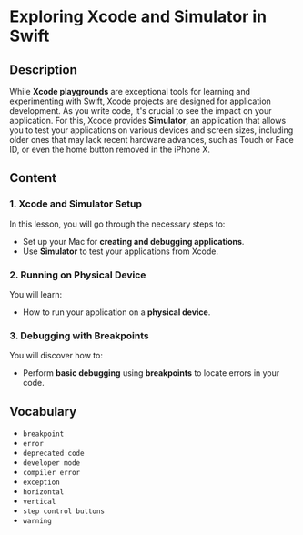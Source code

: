 
# Exploring Xcode and Simulator in Swift

## Description

While **Xcode playgrounds** are exceptional tools for learning and experimenting with Swift, Xcode projects are designed for application development. As you write code, it's crucial to see the impact on your application. For this, Xcode provides **Simulator**, an application that allows you to test your applications on various devices and screen sizes, including older ones that may lack recent hardware advances, such as Touch or Face ID, or even the home button removed in the iPhone X.

## Content

### 1. Xcode and Simulator Setup

In this lesson, you will go through the necessary steps to:

- Set up your Mac for **creating and debugging applications**.
- Use **Simulator** to test your applications from Xcode.

### 2. Running on Physical Device

You will learn:

- How to run your application on a **physical device**.

### 3. Debugging with Breakpoints

You will discover how to:

- Perform **basic debugging** using **breakpoints** to locate errors in your code.

## Vocabulary
- `breakpoint`
- `error`
- `deprecated code`
- `developer mode`
- `compiler error`
- `exception`
- `horizontal`
- `vertical`
- `step control buttons`
- `warning`
